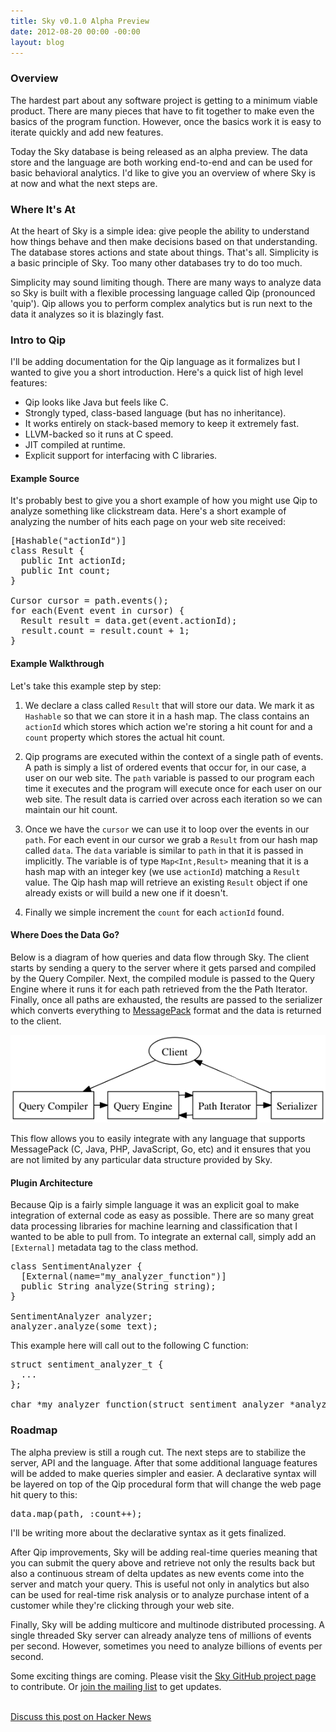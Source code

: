 ```yaml
---
title: Sky v0.1.0 Alpha Preview
date: 2012-08-20 00:00 -00:00
layout: blog
---
```


### Overview

The hardest part about any software project is getting to a minimum viable
product. There are many pieces that have to fit together to make even the
basics of the program function. However, once the basics work it is easy to
iterate quickly and add new features.

Today the Sky database is being released as an alpha preview. The data store
and the language are both working end-to-end and can be used for basic
behavioral analytics.  I'd like to give you an overview of where Sky is at now
and what the next steps are.


### Where It's At

At the heart of Sky is a simple idea: give people the ability to understand
how things behave and then make decisions based on that understanding. The
database stores actions and state about things. That's all. Simplicity is a
basic principle of Sky. Too many other databases try to do too much.

Simplicity may sound limiting though. There are many ways to analyze data so
Sky is built with a flexible processing language called Qip (pronounced
'quip'). Qip allows you to perform complex analytics but is run next to the
data it analyzes so it is blazingly fast.


### Intro to Qip

I'll be adding documentation for the Qip language as it formalizes but I
wanted to give you a short introduction. Here's a quick list of high level
features:

* Qip looks like Java but feels like C.
* Strongly typed, class-based language (but has no inheritance).
* It works entirely on stack-based memory to keep it extremely fast.
* LLVM-backed so it runs at C speed.
* JIT compiled at runtime.
* Explicit support for interfacing with C libraries.


#### Example Source

It's probably best to give you a short example of how you might use Qip to
analyze something like clickstream data. Here's a short example of analyzing
the number of hits each page on your web site received:

<pre class="prettyprint" style="margin-bottom:9px;">
[Hashable("actionId")]
class Result {
  public Int actionId;
  public Int count;
}

Cursor cursor = path.events();
for each(Event event in cursor) {
  Result result = data.get(event.actionId);
  result.count = result.count + 1;
}
</pre>

#### Example Walkthrough

Let's take this example step by step:

1. We declare a class called `Result` that will store our data. We mark it as
`Hashable` so that we can store it in a hash map. The class contains an
`actionId` which stores which action we're storing a hit count for and a
`count` property which stores the actual hit count.

1. Qip programs are executed within the context of a single path of events. A
path is simply a list of ordered events that occur for, in our case, a user on
our web site. The `path` variable is passed to our program each time it
executes and the program will execute once for each user on our web site. The
result data is carried over across each iteration so we can maintain our hit
count.

1. Once we have the `cursor` we can use it to loop over the events in our
`path`. For each event in our cursor we grab a `Result` from our hash map
called `data`. The `data` variable is similar to `path` in that it is passed
in implicitly. The variable is of type `Map<Int,Result>` meaning that it is a
hash map with an integer key (we use `actionId`) matching a `Result` value.
The Qip hash map will retrieve an existing `Result` object if one already
exists or will build a new one if it doesn't.

1. Finally we simple increment the `count` for each `actionId` found.


#### Where Does the Data Go?

Below is a diagram of how queries and data flow through Sky. The client starts
by sending a query to the server where it gets parsed and compiled by the
Query Compiler. Next, the compiled module is passed to the Query Engine where
it runs it for each path retrieved from the the Path Iterator. Finally, once
all paths are exhausted, the results are passed to the serializer which
converts everything to [MessagePack](http://msgpack.org/) format and the data
is returned to the client.

<center>
  <img src="/images/sky-v1.0.0-alpha-preview/qip_flow.png">
</center>

This flow allows you to easily integrate with any language that supports
MessagePack (C, Java, PHP, JavaScript, Go, etc) and it ensures that you are
not limited by any particular data structure provided by Sky.


#### Plugin Architecture

Because Qip is a fairly simple language it was an explicit goal to make
integration of external code as easy as possible. There are so many great data
processing libraries for machine learning and classification that I wanted to
be able to pull from. To integrate an external call, simply add an
`[External]` metadata tag to the class method.

<pre class="prettyprint" style="margin-bottom:9px;">
class SentimentAnalyzer {
  [External(name="my_analyzer_function")]
  public String analyze(String string);
}

SentimentAnalyzer analyzer;
analyzer.analyze(some_text);
</pre>

This example here will call out to the following C function:

<pre class="prettyprint" style="margin-bottom:9px;">
struct sentiment_analyzer_t {
  ...
};

char *my_analyzer_function(struct sentiment_analyzer *analyzer, char *string);
</pre>



### Roadmap

The alpha preview is still a rough cut. The next steps are to stabilize the
server, API and the language. After that some additional language features
will be added to make queries simpler and easier. A declarative syntax will be
layered on top of the Qip procedural form that will change the web page hit
query to this:

<pre class="prettyprint" style="margin-bottom:9px;">
data.map(path, :count++);
</pre>

I'll be writing more about the declarative syntax as it gets finalized.

After Qip improvements, Sky will be adding real-time queries meaning that you
can submit the query above and retrieve not only the results back but also a
continuous stream of delta updates as new events come into the server and
match your query. This is useful not only in analytics but also can be used
for real-time risk analysis or to analyze purchase intent of a customer while
they're clicking through your web site.

Finally, Sky will be adding multicore and multinode distributed processing. A
single threaded Sky server can already analyze tens of millions of events per
second. However, sometimes you need to analyze billions of events per second.

Some exciting things are coming.
Please visit the [Sky GitHub project page](https://github.com/skydb/sky) to contribute.
Or [join the mailing list](https://groups.google.com/d/forum/skydb) to get updates.<br/><br/>

[Discuss this post on Hacker News](http://news.ycombinator.com/item?id=4409506)
